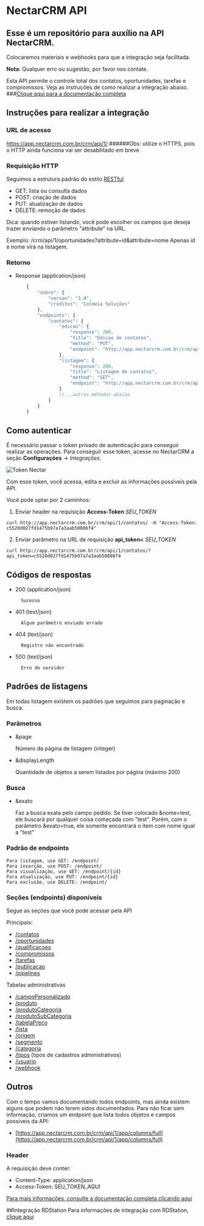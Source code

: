 # NectarCRM API

##  Esse é um repositório para auxílio na **API NectarCRM**.
  Colocaremos materiais e webhooks para que a integração seja facilitada.

  **Nota:** Qualquer erro ou sugestão, por favor nos contate.

Esta API permite o controle total dos contatos, oportunidades, tarefas e compromissos. Veja as instruções de como realizar a integração abaixo.
###[Clique aqui para a documentação completa](http://docs.nectarcrm.apiary.io)

## Instruções para realizar a integração

### URL de acesso
https://app.nectarcrm.com.br/crm/api/1/
######Obs: utilize o HTTPS, pois o HTTP ainda funciona vai ser desabilitado em breve

### Requisição HTTP

Seguimos a estrutura padrão do estilo [RESTful](https://en.wikipedia.org/wiki/Representational_state_transfer)

- GET: lista ou consulta dados
- POST: criação de dados
- PUT: atualização de dados
- DELETE: remoção de dados

Dica: quando estiver listando, você pode escolher os campos que deseja trazer enviando o parâmetro "attribute" na URL.

Exemplo:
/crm/api/1/oportunidades?attribute=id&attribute=nome
Apenas id e nome virá na listagem.


### Retorno


+ Response (application/json)

    ```js
        {
            "sobre": {
                "versao": "1.0",
                "creditos": "Colmeia Soluções"
            },
            "endpoints": {
                "contatos": {
                    "edicao": {
                        "response": 200,
                        "title": "Edicao de contatos",
                        "method": "PUT",
                        "endpoint": "http://app.nectarcrm.com.br/crm/api/1/contatos/:id"
                    },
                    "listagem": {
                        "response": 200,
                        "title": "Listagem de contatos",
                        "method": "GET",
                        "endpoint": "http://app.nectarcrm.com.br/crm/api/1/contatos"
                    }
                    //...outros métodos abaixo
                }
            }
        }
    ```

## Como autenticar

É necessário passar o token privado de autenticação para conseguir realizar as operações.
Para conseguir esse token, acesse no NectarCRM a seção **Configurações** -> *Integrações*.

![Token Nectar ](http://nectarcrm.com.br/assets/images/screens/screen-token.png?ok)

Com esse token, você acessa, edita e excluir as informações possíveis pela API.

Você pode optar por 2 caminhos:

1. Enviar header na requisição **Access-Token** *SEU_TOKEN*
```
curl http://app.nectarcrm.com.br/crm/api/1/contatos/ -H "Access-Token: c5520d027fd1475b97a7a3aab50886f4"
```

2. Enviar parâmetro na URL de requisição **api_token=** *SEU_TOKEN*
```
curl http://app.nectarcrm.com.br/crm/api/1/contatos/?api_token=c5520d027fd1475b97a7a3aab50886f4
```


## Códigos de respostas

+ 200 (application/json)

        Sucesso

+ 401 (text/json)

        Algum parâmetro enviado errado

+ 404 (text/json)

        Registro não encontrado

+ 500 (text/json)

        Erro do servidor

## Padrões de listagens

Em todas listagem existem os padrões que seguimos para paginação e busca.

### Parâmetros
+ &page 

    Número da página de listagem (integer)
    
+ &displayLength

    Quantidade de objetos a serem listados por página (máximo 200)
    
### Busca

+ &exato

    Faz a busca exata pelo campo pedido. Se tiver colocado &nome=test, ele buscará por qualquer coisa começada com "test". Porém, com o parâmetro &exato=true, ele somente encontrará o item com nome igual a "test"


### Padrão de endpoints
    Para listagem, use GET: /endpoint/
    Para inserção, use POST: /endpoint/
    Para visualização, use GET: /endpoint/{id}
    Para atualização, use PUT: /endpoint/{id}
    Para exclusão, use DELETE: /endpoint/
    
    
### Seções (endpoints) disponíveis

Segue as seções que você pode acessar pela API

Principais:

- [/contatos](./docs/contato)
- [/oportunidades](./docs/oportunidade)
- [/qualificacoes](./docs/qualificacao)
- [/compromissos](./docs/compromisso)
- [/tarefas](./docs/tarefa)
- [/publicacao](./docs/publicacao)
- [/pipelines](./docs/pipeline)

Tabelas administrativas
- [/campoPersonalizado](./docs/campoPersonalizado)
- [/produto](./docs/produto)
- [/produtoCategoria](./docs/produtoCategoria)
- [/produtoSubCategoria](./docs/produtoSubCategoria)
- [/tabelaPreco](./docs/tabelaPreco)
- [/lista](./docs/lista)
- [/origem](./docs/origem)
- [/segmento](./docs/segmento)
- [/categoria](./docs/categoria)
- [/tipos](./docs/tipos) (tipos de cadastros administrativos)
- [/usuario](./docs/usuario)
- [/webhook](./docs/webhook)

## Outros
Com o tempo vamos documentando todos endpoints, mas ainda existem alguns que podem não terem sidos documentados.
Para não ficar sem informação, criamos um endpoint que lista todos objetos e campos possíveis da API:
- [https://app.nectarcrm.com.br/crm/api/1/app/columns/full](https://app.nectarcrm.com.br/crm/api/1/app/columns/full)

### Header
A requisição deve conter:

- Content-Type: application/json
- Access-Token: SEU_TOKEN_AQUI

[Para mais informações, consulte a documentação completa clicando aqui](http://docs.nectarcrm.apiary.io)

##Integração RDStation
Para informações de integração com RDStation, [clique aqui](./docs/rdstation)